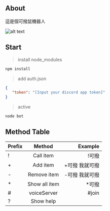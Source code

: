 ## About

這是個可撥鼠機器人

![alt text](https://cdn.discordapp.com/emojis/701825381791170691.png?v=1)

## Start
> install node_modules
```cmd
npm install
```
> add auth.json
```json
{
   "token": "[Input your discord app token]"
}
```
> active
```cmd
node bot
```

## Method Table

| Prefix        | Method        |  Example   |
| ------------- |:-------------:| -------------:|
| !             | Call item      | !可撥         |
| +             | Add item       | +可撥 我就可撥 |
| -             | Remove item    | -可撥 我就可撥 |
| *             | Show all item  | *可撥         |
| #             | voiceServer    | #join         |
| ?             | Show help      |               |